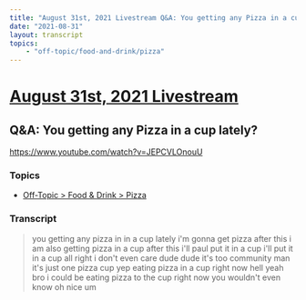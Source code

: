 ```yaml
---
title: "August 31st, 2021 Livestream Q&A: You getting any Pizza in a cup lately?"
date: "2021-08-31"
layout: transcript
topics:
    - "off-topic/food-and-drink/pizza"
---
```

# [August 31st, 2021 Livestream](../2021-08-31.md)
## Q&A: You getting any Pizza in a cup lately?
https://www.youtube.com/watch?v=JEPCVLOnouU

### Topics
* [Off-Topic > Food & Drink > Pizza](../topics/off-topic/food-and-drink/pizza.md)

### Transcript

> you getting any pizza in in a cup lately i'm gonna get pizza after this i am also getting pizza in a cup after this i'll paul put it in a cup i'll put it in a cup all right i don't even care dude dude it's too community man it's just one pizza cup yep eating pizza in a cup right now hell yeah bro i could be eating pizza to the cup right now you wouldn't even know oh nice um
